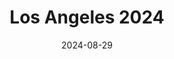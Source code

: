 ---
description: I have some California friends and we visit Los Angeles every so often. It's a cool place, as much as I loathe to admit it. Throughout the album, you'll see some film photos captured on my Pentax 17 with either Ilford HP5+ or Cinestill 400D (you can probably guess which is which). I had my friend who lives in Santa Barbara bring the rolls back with him and get them developed a local film lab so I didn't have to TSA XRAY them. The lab scanned them as diptychs which is fun. Had to break apart some that didn't really work as pairs though.
date: 2024-08-29
featured_image: 20240817-10.jpg
sort_by: Name # Exif.Date
sort_order: asc
title: Los Angeles 2024
type: gallery
weight: 3
params:
  theme: dark
---